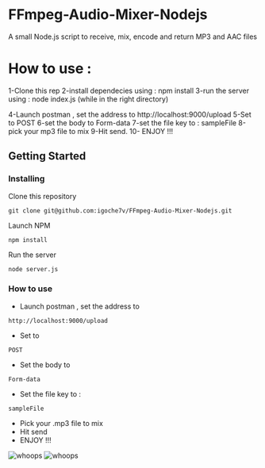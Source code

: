 # FFmpeg-Audio-Mixer-Nodejs
A small Node.js script to receive, mix, encode and return MP3 and AAC files

# How to use :
  1-Clone this rep
  2-install dependecies using : npm install
  3-run the server using : node index.js (while in the right directory)
  
  4-Launch postman , set the address to http://localhost:9000/upload
  5-Set to POST
  6-set the body to Form-data
  7-set the file key to : sampleFile
  8-pick your mp3 file to mix
  9-Hit send.
  10- ENJOY !!!


## Getting Started

### Installing
Clone this repository
```
git clone git@github.com:igoche7v/FFmpeg-Audio-Mixer-Nodejs.git
```

Launch NPM
```
npm install
```

Run the server
```
node server.js
```

### How to use  
* Launch postman , set the address to
``` 
http://localhost:9000/upload
```
* Set to
``` 
POST
```
* Set the body to
```
Form-data
```
* Set the file key to :
```  
sampleFile
``` 
* Pick your .mp3 file to mix
* Hit send
* ENJOY !!!
  
![whoops](http://i64.tinypic.com/28bfb06.png)
![whoops](http://i64.tinypic.com/25h3fop.png)